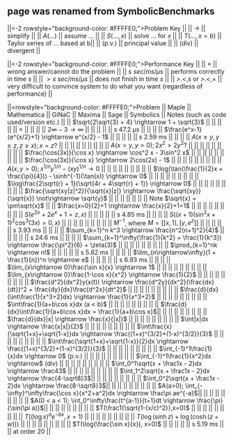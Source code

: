## page was renamed from SymbolicBenchmarks
||<-2 rowstyle="background-color: #FFFFE0;">Problem Key                                 ||
|| $\rightarrow$ || simplify                       ||
|| $A(...)$      || assume ...                     ||
|| $S(...,x)$    || solve ... for $x$              ||
|| $T(...,x=b)$  || Taylor series of ... based at b||
|| (p.v.)        || principal value                ||
|| (div)         || divergent                      ||

||<-2 rowstyle="background-color: #FFFFE0;">Performance Key                                           ||
|| $\times$                || wrong answer/cannot do the problem ||
|| $s\ sec/ms/\mu s$       || performs correctly in time $s$     ||
|| $> s\ sec/ms/\mu s$     || does not finish in time $s$        ||
|| >.<,$s$ or >.<,$\times$ || very difficult to convince system to do what you want (regardless of performance) ||

||<rowstyle="background-color: #FFFFE0;">Problem                                                      || Maple || Mathematica || GiNaC || Maxima || Sage || Symbolics || Notes (such as code used/version etc.) ||
|| $\sqrt{2\sqrt{3} + 4} \rightarrow 1 + \sqrt{3}$              ||       ||             ||       ||        ||  $\times$    ||           || ||
|| $2\infty - 3 \rightarrow \infty$                             ||       ||             ||       ||        || s 47.2 µs    ||           || ||
|| $\frac{e^x-1}{e^{x/2}+1} \rightarrow e^{x/2} - 1$            ||       ||             ||       ||        || s 2.59 ms   ||           || ||
|| $A(x \geq y, y \geq z, z \geq x); x = z?$                    ||       ||             ||       ||        ||      ||           || ||
|| $A(x > y, y > 0); 2x^2 > 2y^2?$                              ||       ||             ||       ||        ||      ||           || ||
|| $\frac{\cos(3x)}{\cos x} \rightarrow \cos^2 x - 3\sin^2 x$   ||       ||             ||       ||        ||      ||           || ||
|| $\frac{\cos(3x)}{\cos x} \rightarrow 2\cos(2x) - 1$          ||       ||             ||       ||        ||      ||           || ||
|| $A(x,y > 0); x^{1/n}y^{1/n} - (xy)^{1/n} \rightarrow 0$      ||       ||             ||       ||        ||      ||           || ||
|| $\log(\tan(\frac{1}{2}x + \frac{\pi}{4})) - \sinh^{-1}(\tan(x)) \rightarrow 0$ || || ||       ||        ||      ||           || ||
|| $\log\frac{2\sqrt{r} + 1}{\sqrt{4r + 4\sqrt{r} + 1}} \rightarrow 0$ || ||            ||       ||        ||      ||           || ||
|| $\frac{\sqrt{xy|z|^2}}{\sqrt{x}|z|} \rightarrow \frac{\sqrt{xy}}{\sqrt{x}} \not\rightarrow \sqrt{y}$ || || || || || ||       || Note $\sqrt{x} = \pm\sqrt{x}$ ||
|| $\frac{x=0}{2}+1 \rightarrow \frac{x}{2}+1=1$                ||       ||             ||       ||        ||      ||           || ||
|| $S(e^{2x} + 2e^x + 1 = z,x)$                                 ||       ||             ||       ||        || s 4.85 ms    ||           || ||
|| $S((x+1)(\sin^2x + 1)^2\cos^3(3x)=0,x)$                      ||       ||             ||       ||        ||      ||           || ||
|| $M^{-1}$, where $M = [[x,1],[y,e^z]]$                        ||       ||             ||       ||        || s  3.93 ms   ||           || ||
|| $\sum_{k=1}^n k^3 \rightarrow \frac{n^2(n+1)^2}{4}$          ||       ||             ||       ||        ||  s  24.6 ms  ||           || ||
|| $\sum_{k=1}^\infty(\frac{1}{k^2} + \frac{1}{k^3}) \rightarrow \frac{\pi^2}{6} + \zeta(3)$ || || || || || || || ||
|| $\prod_{k=1}^nk \rightarrow n!$                              ||       ||             ||       ||        ||  s 5.82 ms   ||           || ||
|| $\lim_{n\rightarrow\infty}(1 + \frac{1}{n})^n \rightarrow e$ ||       ||             ||       ||        ||   s 6.93 ms   ||           || ||
|| $\lim_{x\rightarrow 0}\frac{\sin x}{x} \rightarrow 1$        ||       ||             ||       ||        ||      ||           || ||
|| $\lim_{x\rightarrow 0}\frac{1-\cos x}{x^2} \rightarrow \frac{1}{2}$ || ||            ||       ||        ||      ||           || ||
|| $\frac{d^2}{dx^2}y(x(t)) \rightarrow \frac{d^2y}{dx^2}(\frac{dx}{dt})^2 + \frac{dy}{dx}\frac{d^2x}{dt^2}$ || || || || || ||  || ||
|| $\frac{d}{dx}(\int\frac{1}{x^3+2}dx) \rightarrow \frac{1}{x^3+2}$ ||  ||             ||       ||        ||      ||           || ||
|| $\int\frac{1}{a+b\cos x}dx (a < b)$                          ||       ||             ||       ||        ||      ||           || ||
|| $\frac{d}{dx}\int\frac{1}{a+b\cos x}dx = \frac{1}{a+b\cos x}$||       ||             ||       ||        ||      ||           || ||
|| $\frac{d}{dx}|x| \rightarrow \frac{x}{|x|}$                  ||       ||             ||       ||        ||      ||           || ||
|| $\int|x|dx \rightarrow \frac{x|x|}{2}$                       ||       ||             ||       ||        ||      ||           || ||
|| $\int\frac{x}{\sqrt{1+x}+\sqrt{1-x}}dx \rightarrow \frac{(1+x)^{3/2}+(1-x)^{3/2}}{3}$ || || || ||       ||      ||           || ||
|| $\int\frac{\sqrt{1+x}+\sqrt{1-x}}{2}dx \rightarrow \frac{(1+x)^{3/2}+(1-x)^{3/2}}{3}$ || || || ||       ||      ||           || ||
|| $\int_{-1}^1\frac{1}{x}dx \rightarrow 0$ (p.v.)              ||       ||             ||       ||        ||      ||           || ||
|| $\int_{-1}^1\frac{1}{x^2}dx \rightarrow$ (div)               ||       ||             ||       ||        ||      ||           || ||
|| $\int_0^1\sqrt{x + \frac1x - 2}dx \rightarrow \frac43$       ||       ||             ||       ||        ||      ||           || ||
|| $\int_1^2\sqrt{x + \frac1x - 2}dx \rightarrow \frac{4-\sqrt8}3$||     ||             ||       ||        ||      ||           || ||
|| $\int_0^2\sqrt{x + \frac1x - 2}dx \rightarrow \frac{8-\sqrt8}3$||     ||             ||       ||        ||      ||           || ||
|| $A(a>0); \int_{-\infty}^\infty\frac{\cos x}{x^2+a^2}dx \rightarrow \frac\pi ae^{-a}$|| || ||  ||        ||      ||           || ||
|| $A(0 < a < 1); \int_0^\infty\frac{t^{a-1}}{t+1}dt \rightarrow \frac{\pi}{\sin(\pi a)}$|| || || ||       ||      ||           || ||
|| $T(\frac1{\sqrt{1-(x/c)^2}},x=0)$                              ||       ||             ||       ||        ||      ||           || ||
|| $T((\log x)^ae^{-bx},x=1)$                                   ||       ||             ||       ||        ||      ||           || ||
|| $T(\log(\sinh z) + \log(\cosh(z + w)))$                      ||       ||             ||       ||        ||      ||           || ||
|| $T(\log(\frac{\sin x}{x}), x=0)$                             ||       ||             ||       ||        ||  s 5.19 ms    ||           || at order 20 ||
